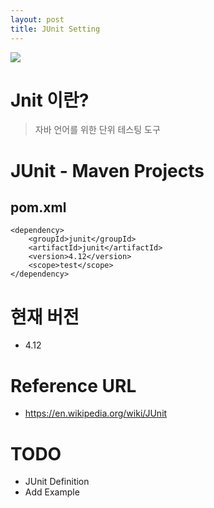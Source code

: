 ```yaml
---
layout: post
title: JUnit Setting
---
```

<img src="/images/fulls/02.jpg" class="fit">


# Jnit 이란? #
> 자바 언어를 위한 단위 테스팅 도구

# JUnit - Maven Projects #

## pom.xml ##
```
<dependency>
    <groupId>junit</groupId>
    <artifactId>junit</artifactId>
    <version>4.12</version>
    <scope>test</scope>
</dependency>
```

# 현재 버전 #
- 4.12

# Reference URL
- <https://en.wikipedia.org/wiki/JUnit>

#  TODO #
- JUnit Definition
- Add Example